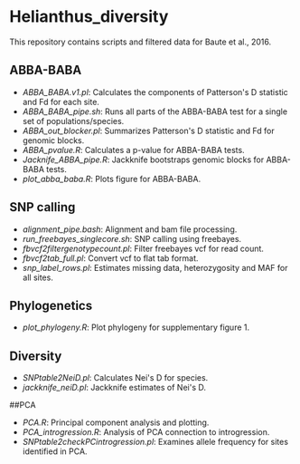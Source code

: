 # Helianthus_diversity
This repository contains scripts and filtered data for Baute et al., 2016.

## ABBA-BABA
* *ABBA_BABA.v1.pl*: Calculates the components of Patterson's D statistic and Fd for each site.
* *ABBA_BABA_pipe.sh*: Runs all parts of the ABBA-BABA test for a single set of populations/species.
* *ABBA_out_blocker.pl*: Summarizes Patterson's D statistic and Fd for genomic blocks.
* *ABBA_pvalue.R*: Calculates a p-value for ABBA-BABA tests.
* *Jacknife_ABBA_pipe.R*: Jackknife bootstraps genomic blocks for ABBA-BABA tests.
* *plot_abba_baba.R*: Plots figure for ABBA-BABA.

## SNP calling
* *alignment_pipe.bash*: Alignment and bam file processing.
* *run_freebayes_singlecore.sh*: SNP calling using freebayes.
* *fbvcf2filtergenotypecount.pl*: Filter freebayes vcf for read count.
* *fbvcf2tab_full.pl*: Convert vcf to flat tab format.
* *snp_label_rows.pl*: Estimates missing data, heterozygosity and MAF for all sites.

## Phylogenetics
* *plot_phylogeny.R*: Plot phylogeny for supplementary figure 1.

## Diversity
* *SNPtable2NeiD.pl*: Calculates Nei's D for species.
* *jackknife_neiD.pl*: Jackknife estimates of Nei's D.

##PCA
* *PCA.R*: Principal component analysis and plotting.
* *PCA_introgression.R*: Analysis of PCA connection to introgression.
* *SNPtable2checkPCintrogression.pl*: Examines allele frequency for sites identified in PCA.
